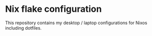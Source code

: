 # Nix flake configuration

This repository contains my desktop / laptop configurations for Nixos including dotfiles.
